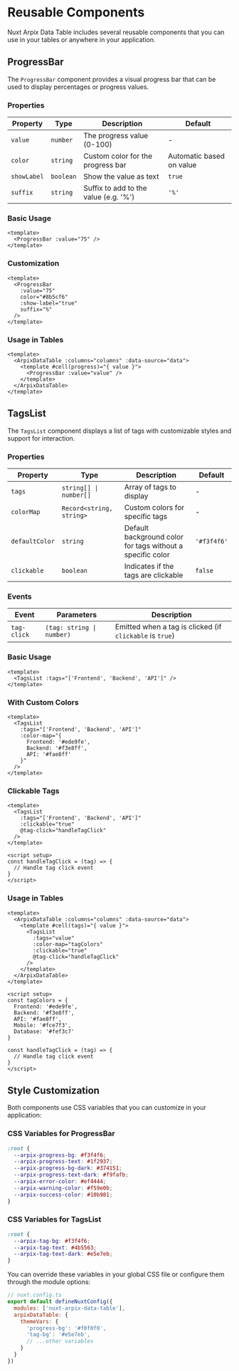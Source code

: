 # Reusable Components

Nuxt Arpix Data Table includes several reusable components that you can use in your tables or anywhere in your application.

## ProgressBar

The `ProgressBar` component provides a visual progress bar that can be used to display percentages or progress values.

### Properties

| Property | Type | Description | Default |
|----------|------|-------------|---------|
| `value` | `number` | The progress value (0-100) | - |
| `color` | `string` | Custom color for the progress bar | Automatic based on value |
| `showLabel` | `boolean` | Show the value as text | `true` |
| `suffix` | `string` | Suffix to add to the value (e.g. '%') | `'%'` |

### Basic Usage

```vue
<template>
  <ProgressBar :value="75" />
</template>
```

### Customization

```vue
<template>
  <ProgressBar
    :value="75"
    color="#8b5cf6"
    :show-label="true"
    suffix="%"
  />
</template>
```

### Usage in Tables

```vue
<template>
  <ArpixDataTable :columns="columns" :data-source="data">
    <template #cell(progress)="{ value }">
      <ProgressBar :value="value" />
    </template>
  </ArpixDataTable>
</template>
```

## TagsList

The `TagsList` component displays a list of tags with customizable styles and support for interaction.

### Properties

| Property | Type | Description | Default |
|----------|------|-------------|---------|
| `tags` | `string[] \| number[]` | Array of tags to display | - |
| `colorMap` | `Record<string, string>` | Custom colors for specific tags | - |
| `defaultColor` | `string` | Default background color for tags without a specific color | `'#f3f4f6'` |
| `clickable` | `boolean` | Indicates if the tags are clickable | `false` |

### Events

| Event | Parameters | Description |
|-------|------------|-------------|
| `tag-click` | `(tag: string \| number)` | Emitted when a tag is clicked (if `clickable` is `true`) |

### Basic Usage

```vue
<template>
  <TagsList :tags="['Frontend', 'Backend', 'API']" />
</template>
```

### With Custom Colors

```vue
<template>
  <TagsList
    :tags="['Frontend', 'Backend', 'API']"
    :color-map="{
      Frontend: '#ede9fe',
      Backend: '#f3e8ff',
      API: '#fae8ff'
    }"
  />
</template>
```

### Clickable Tags

```vue
<template>
  <TagsList
    :tags="['Frontend', 'Backend', 'API']"
    :clickable="true"
    @tag-click="handleTagClick"
  />
</template>

<script setup>
const handleTagClick = (tag) => {
  // Handle tag click event
}
</script>
```

### Usage in Tables

```vue
<template>
  <ArpixDataTable :columns="columns" :data-source="data">
    <template #cell(tags)="{ value }">
      <TagsList
        :tags="value"
        :color-map="tagColors"
        :clickable="true"
        @tag-click="handleTagClick"
      />
    </template>
  </ArpixDataTable>
</template>

<script setup>
const tagColors = {
  Frontend: '#ede9fe',
  Backend: '#f3e8ff',
  API: '#fae8ff',
  Mobile: '#fce7f3',
  Database: '#fef3c7'
}

const handleTagClick = (tag) => {
  // Handle tag click event
}
</script>
```

## Style Customization

Both components use CSS variables that you can customize in your application:

### CSS Variables for ProgressBar

```css
:root {
  --arpix-progress-bg: #f3f4f6;
  --arpix-progress-text: #1f2937;
  --arpix-progress-bg-dark: #374151;
  --arpix-progress-text-dark: #f9fafb;
  --arpix-error-color: #ef4444;
  --arpix-warning-color: #f59e0b;
  --arpix-success-color: #10b981;
}
```

### CSS Variables for TagsList

```css
:root {
  --arpix-tag-bg: #f3f4f6;
  --arpix-tag-text: #4b5563;
  --arpix-tag-text-dark: #e5e7eb;
}
```

You can override these variables in your global CSS file or configure them through the module options:

```js
// nuxt.config.ts
export default defineNuxtConfig({
  modules: ['nuxt-arpix-data-table'],
  arpixDataTable: {
    themeVars: {
      'progress-bg': '#f0f0f0',
      'tag-bg': '#e5e7eb',
      // ...other variables
    }
  }
})
```
